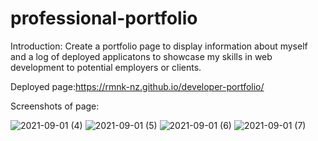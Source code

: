 # professional-portfolio

Introduction:
Create a portfolio page to display information about myself and a log of deployed applicatons to showcase my skills in web development to potential employers or clients.

Deployed page:https://rmnk-nz.github.io/developer-portfolio/

Screenshots of page:

![2021-09-01 (4)](https://user-images.githubusercontent.com/86906047/131650674-06eb6954-18ea-4492-a7e7-bdc89f5dba07.png)
![2021-09-01 (5)](https://user-images.githubusercontent.com/86906047/131650827-0ca84625-27ab-46b2-9449-ae3fe2b62cff.png)
![2021-09-01 (6)](https://user-images.githubusercontent.com/86906047/131650850-0420b544-3103-4aca-8fe9-4b1901f69d6d.png)
![2021-09-01 (7)](https://user-images.githubusercontent.com/86906047/131650870-a0d205fd-384a-4310-bbc3-eec7e0c846aa.png)
